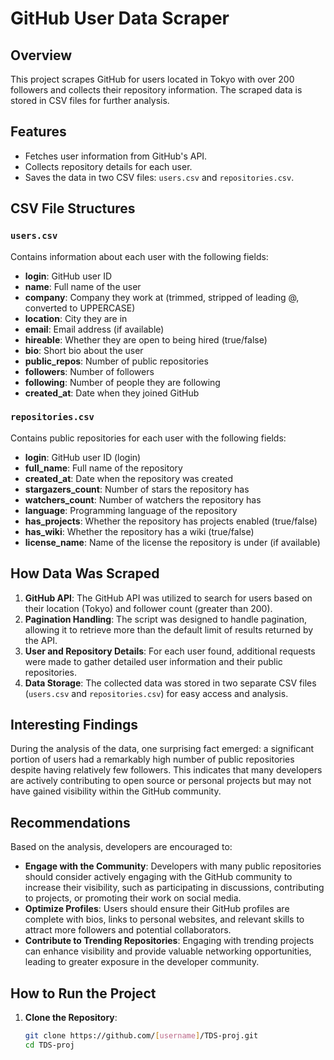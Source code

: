 # GitHub User Data Scraper

## Overview
This project scrapes GitHub for users located in Tokyo with over 200 followers and collects their repository information. The scraped data is stored in CSV files for further analysis.

## Features
- Fetches user information from GitHub's API.
- Collects repository details for each user.
- Saves the data in two CSV files: `users.csv` and `repositories.csv`.

## CSV File Structures

### `users.csv`
Contains information about each user with the following fields:
- **login**: GitHub user ID
- **name**: Full name of the user
- **company**: Company they work at (trimmed, stripped of leading @, converted to UPPERCASE)
- **location**: City they are in
- **email**: Email address (if available)
- **hireable**: Whether they are open to being hired (true/false)
- **bio**: Short bio about the user
- **public_repos**: Number of public repositories
- **followers**: Number of followers
- **following**: Number of people they are following
- **created_at**: Date when they joined GitHub

### `repositories.csv`
Contains public repositories for each user with the following fields:
- **login**: GitHub user ID (login)
- **full_name**: Full name of the repository
- **created_at**: Date when the repository was created
- **stargazers_count**: Number of stars the repository has
- **watchers_count**: Number of watchers the repository has
- **language**: Programming language of the repository
- **has_projects**: Whether the repository has projects enabled (true/false)
- **has_wiki**: Whether the repository has a wiki (true/false)
- **license_name**: Name of the license the repository is under (if available)

## How Data Was Scraped
1. **GitHub API**: The GitHub API was utilized to search for users based on their location (Tokyo) and follower count (greater than 200). 
2. **Pagination Handling**: The script was designed to handle pagination, allowing it to retrieve more than the default limit of results returned by the API.
3. **User and Repository Details**: For each user found, additional requests were made to gather detailed user information and their public repositories.
4. **Data Storage**: The collected data was stored in two separate CSV files (`users.csv` and `repositories.csv`) for easy access and analysis.

## Interesting Findings
During the analysis of the data, one surprising fact emerged: a significant portion of users had a remarkably high number of public repositories despite having relatively few followers. This indicates that many developers are actively contributing to open source or personal projects but may not have gained visibility within the GitHub community.

## Recommendations
Based on the analysis, developers are encouraged to:
- **Engage with the Community**: Developers with many public repositories should consider actively engaging with the GitHub community to increase their visibility, such as participating in discussions, contributing to projects, or promoting their work on social media.
- **Optimize Profiles**: Users should ensure their GitHub profiles are complete with bios, links to personal websites, and relevant skills to attract more followers and potential collaborators.
- **Contribute to Trending Repositories**: Engaging with trending projects can enhance visibility and provide valuable networking opportunities, leading to greater exposure in the developer community.

## How to Run the Project
1. **Clone the Repository**:
   ```bash
   git clone https://github.com/[username]/TDS-proj.git
   cd TDS-proj
